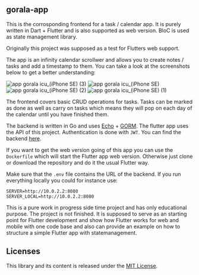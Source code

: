 ## gorala-app

This is the corrosponding frontend for a task / calendar app.
It is purely written in Dart + Flutter and is also supported as web version.
BloC is used as state management library.

Originally this project was supposed as a test for Flutters web support.

The app is an infinity calendar scrollwer and allows you to create notes / tasks and add a timestamp to them.
You can take a look at the screenshots below to get a better understanding:

![app gorala icu_(iPhone SE) (3)](https://user-images.githubusercontent.com/12799722/223953006-8bc13419-0ec7-465f-8671-64dcb65247d8.png)
![app gorala icu_(iPhone SE)](https://user-images.githubusercontent.com/12799722/223952926-51bfbfa7-3506-4b55-baa1-1e50e5673ed7.png)
![app gorala icu_(iPhone SE) (2)](https://user-images.githubusercontent.com/12799722/223953047-57eea7b4-07ae-455c-a1c2-cf384831a4f3.png)
![app gorala icu_(iPhone SE) (1)](https://user-images.githubusercontent.com/12799722/223953062-7b356c60-3594-473f-b3b5-940760d7b326.png)

The frontend covers basic CRUD operations for tasks.
Tasks can be marked as done as well as carry on tasks which means they will pop on each day of the calendar until you have finished them.

The backend is written in Go and uses [Echo](https://echo.labstack.com/) + [GORM](https://gorm.io/). The flutter app uses the API of this project.
Authentication is done with `JWT`. You can find the backend [here](https://github.com/raLaaaa/gorala-backend).

If you want to get the web version going of this app you can use the `Dockerfile` which will start the Flutter app web version.
Otherwise just clone or download the repository and do it the usual Flutter way.

Make sure that the `.env` file contains the URL of the backend. If you run everything locally you could for instance use:

```
SERVER=http://10.0.2.2:8080
SERVER_LOCAL=http://10.0.2.2:8080
``` 

This is a pure work in progress side time project and has only educational purpose. 
The project is not finished. 
It is supposed to serve as an starting point for Flutter development and show how Flutter works for web and mobile with one code base and also can provide an example on how to structure a simple Flutter app with statemanagement.


## Licenses

This library and its content is released under the [MIT License](https://choosealicense.com/licenses/mit/).
